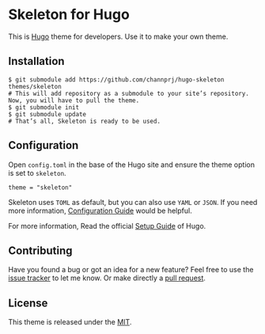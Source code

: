 # Skeleton for Hugo
This is [Hugo](//gohugo.io/) theme for developers. Use it to make your own theme.


## Installation
```
$ git submodule add https://github.com/channprj/hugo-skeleton themes/skeleton
# This will add repository as a submodule to your site’s repository. Now, you will have to pull the theme.
$ git submodule init
$ git submodule update
# That’s all, Skeleton is ready to be used.
```

## Configuration
Open `config.toml` in the base of the Hugo site and ensure the theme option is set to `skeleton`.

```
theme = "skeleton"
```

Skeleton uses `TOML` as default, but you can also use `YAML` or `JSON`. If you need more information, [Configuration Guide](https://gohugo.io/getting-started/configuration/) would be helpful.

For more information, Read the official [Setup Guide](https://gohugo.io/overview/installing/) of Hugo.

## Contributing
Have you found a bug or got an idea for a new feature? Feel free to use the [issue tracker](https://github.com/channprj/hugo-skeleton/issues) to let me know. Or make directly a [pull request](https://github.com/channprj/hugo-skeleton/pulls).

## License

This theme is released under the [MIT](https://github.com/channprj/hugo-skeleton/blob/master/LICENSE).
